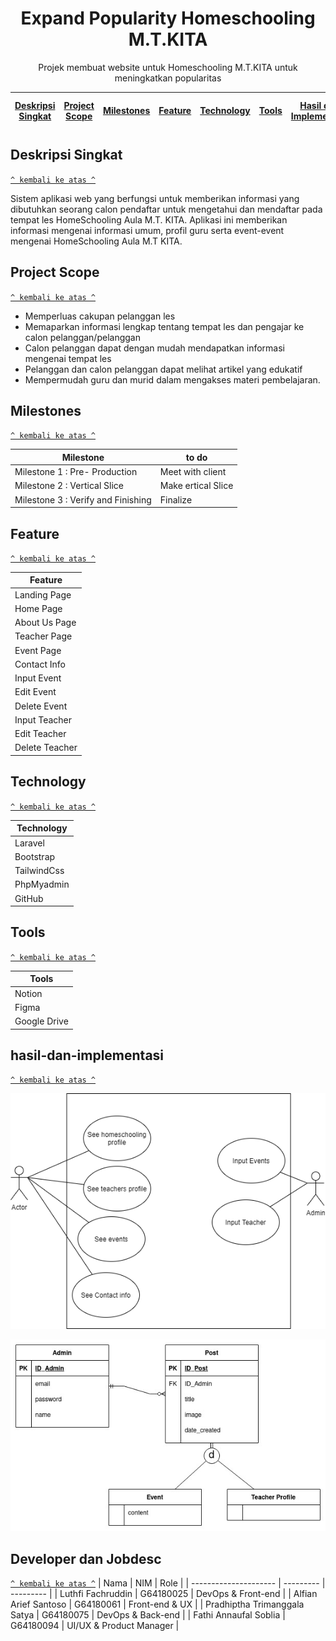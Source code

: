 <h1 align="center">Expand Popularity Homeschooling M.T.KITA</h1>

<p align="center">Projek membuat website untuk Homeschooling M.T.KITA untuk meningkatkan popularitas</p>

| [Deskripsi Singkat](#deskripsi-singkat) | [Project Scope](#project-scope) | [Milestones](#milestones) | [Feature](#feature) | [Technology](#technology) | [Tools](#tools) | [Hasil dan Implementasi](#hasil-dan-implementasi) | [Developer dan Jobdesc](#developer-dan-jobdesc) |
| :-------------------------------------: | :-----------------------------: | :-----------------------: | :-----------------: | :-----------------------: | :-------------: | :-----------------------------------------------: | :---------------------------------------------: | 



## Deskripsi Singkat

[`^ kembali ke atas ^`](#)

Sistem aplikasi web yang berfungsi untuk memberikan informasi yang dibutuhkan seorang calon pendaftar untuk mengetahui dan mendaftar pada tempat les HomeSchooling Aula M.T. KITA. Aplikasi ini memberikan informasi mengenai informasi umum, profil guru serta event-event mengenai HomeSchooling Aula M.T KITA.

## Project Scope 

[`^ kembali ke atas ^`](#)

- Memperluas cakupan pelanggan les
- Memaparkan informasi lengkap tentang tempat les dan pengajar ke calon pelanggan/pelanggan 
- Calon pelanggan dapat dengan mudah mendapatkan informasi mengenai tempat les
- Pelanggan dan calon pelanggan dapat melihat artikel yang edukatif
- Mempermudah guru dan murid dalam mengakses materi pembelajaran.

## Milestones

[`^ kembali ke atas ^`](#)

| Milestone | to do |
| --------- | ----- |
| Milestone 1 : Pre- Production | Meet with client |
| Milestone 2 : Vertical Slice | Make ertical Slice |
| Milestone 3 : Verify and Finishing | Finalize  |

## Feature

[`^ kembali ke atas ^`](#)

| Feature |
| ------- |
| Landing Page |
| Home Page|
| About Us Page |
| Teacher Page |
| Event Page |
| Contact Info |
| Input Event |
| Edit Event |
| Delete Event |
| Input Teacher |
| Edit Teacher |
| Delete Teacher |

## Technology

[`^ kembali ke atas ^`](#)

| Technology |
| ---------- |
| Laravel |
| Bootstrap |
| TailwindCss |
| PhpMyadmin |
| GitHub |

## Tools

[`^ kembali ke atas ^`](#)

| Tools |
| ----- |
| Notion |
| Figma |
| Google Drive |

## hasil-dan-implementasi

[`^ kembali ke atas ^`](#)

![Use Case Diagram](./images/use_case_diagram.png)

![Class Diagram](./images/class_diagram.jpeg)

## Developer dan Jobdesc

[`^ kembali ke atas ^`](#)
| Nama | NIM | Role |
| --------------------- | --------- | --------- |
| Luthfi Fachruddin | G64180025 | DevOps & Front-end |
| Alfian Arief Santoso | G64180061 | Front-end & UX |
| Pradhiptha Trimanggala Satya | G64180075 | DevOps & Back-end |
| Fathi Annaufal Soblia | G64180094 | UI/UX & Product Manager |


